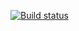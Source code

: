 [![Build status](https://ci.appveyor.com/api/projects/status/si2fjqmsj2bst9fj?svg=true)](https://ci.appveyor.com/project/Prokopenko11/ahj-animations)

